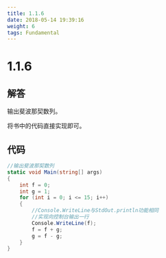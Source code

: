 ```yaml
---
title: 1.1.6
date: 2018-05-14 19:39:16
weight: 6
tags: Fundamental
---
```


# 1.1.6


## 解答

输出斐波那契数列。

将书中的代码直接实现即可。

## 代码

```csharp
//输出斐波那契数列
static void Main(string[] args)
{
    int f = 0;
    int g = 1;
    for (int i = 0; i <= 15; i++)
    {
        //Console.WriteLine与StdOut.println功能相同
        //实现向控制台输出一行
        Console.WriteLine(f);
        f = f + g;
        g = f - g;
    }
}
```

